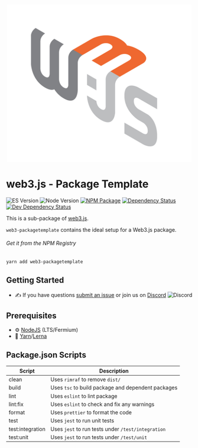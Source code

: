 <p align="center">
  <img src="assets/logo/web3js.jpg" width="500" alt="web3.js" />
</p>

# web3.js - Package Template

![ES Version](https://img.shields.io/badge/ES-2020-yellow)
![Node Version](https://img.shields.io/badge/node-14.x-green)
[![NPM Package][npm-image]][npm-url]
[![Dependency Status][deps-image]][deps-url]
[![Dev Dependency Status][deps-dev-image]][deps-dev-url]

This is a sub-package of [web3.js][repo].

`web3-packagetemplate` contains the ideal setup for a Web3.js package.

###### Get it from the NPM Registry

```bash
yarn add web3-packagetemplate
```

## Getting Started

-   :writing_hand: If you have questions [submit an issue](https://github.com/ChainSafe/web3.js/issues/new) or join us on [Discord](https://discord.gg/yjyvFRP)
    ![Discord](https://img.shields.io/discord/593655374469660673.svg?label=Discord&logo=discord)

## Prerequisites

-   :gear: [NodeJS](https://nodejs.org/) (LTS/Fermium)
-   :toolbox: [Yarn](https://yarnpkg.com/)/[Lerna](https://lerna.js.org/)

## Package.json Scripts

| Script           | Description                                        |
| ---------------- | -------------------------------------------------- |
| clean            | Uses `rimraf` to remove `dist/`                    |
| build            | Uses `tsc` to build package and dependent packages |
| lint             | Uses `eslint` to lint package                      |
| lint:fix         | Uses `eslint` to check and fix any warnings        |
| format           | Uses `prettier` to format the code                 |
| test             | Uses `jest` to run unit tests                      |
| test:integration | Uses `jest` to run tests under `/test/integration` |
| test:unit        | Uses `jest` to run tests under `/test/unit`        |

[docs]: http://web3js.readthedocs.io/en/4.0/
[repo]: https://github.com/ethereum/web3.js
[npm-image]: https://img.shields.io/npm/v/web3-core-method.svg
[npm-url]: https://npmjs.org/packages/web3-package-tempalte
[deps-image]: https://david-dm.org/ethereum/web3.js/4.x/status.svg?path=tools/web3-package-tempalte
[deps-url]: https://david-dm.org/ethereum/web3.js/4.x?path=tools/web3-package-tempalte
[deps-dev-image]: https://david-dm.org/ethereum/web3.js/4.x/dev-status.svg?path=tools/web3-package-tempalte
[deps-dev-url]: https://david-dm.org/ethereum/web3.js/4.x?type=dev&path=tools/web3-package-tempalte
